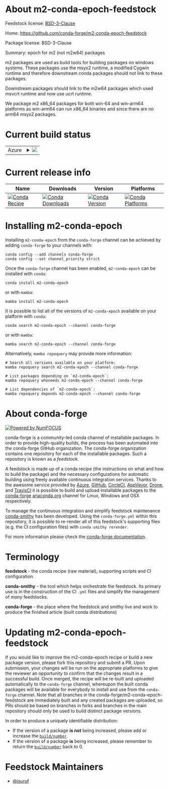About m2-conda-epoch-feedstock
==============================

Feedstock license: [BSD-3-Clause](https://github.com/conda-forge/m2-conda-epoch-feedstock/blob/main/LICENSE.txt)

Home: https://github.com/conda-forge/m2-conda-epoch-feedstock

Package license: BSD-3-Clause

Summary: epoch for m2 (not m2w64) packages

m2 packages are used as build tools for building packages on windows
systems. These packages use the msys2 runtime, a modified Cygwin
runtime and therefore downstream conda packages should not link to
these packages.

Downstream packages should link to the m2w64 packages which used
msvcrt runtime and now use ucrt runtime.

We package m2 x86_64 packages for both win-64 and win-arm64
platforms as win-arm64 can run x86_64 binaries and since
there are no arm64 msys2 packages.


Current build status
====================


<table>
    
  <tr>
    <td>Azure</td>
    <td>
      <details>
        <summary>
          <a href="https://dev.azure.com/conda-forge/feedstock-builds/_build/latest?definitionId=20415&branchName=main">
            <img src="https://dev.azure.com/conda-forge/feedstock-builds/_apis/build/status/m2-conda-epoch-feedstock?branchName=main">
          </a>
        </summary>
        <table>
          <thead><tr><th>Variant</th><th>Status</th></tr></thead>
          <tbody><tr>
              <td>win_64</td>
              <td>
                <a href="https://dev.azure.com/conda-forge/feedstock-builds/_build/latest?definitionId=20415&branchName=main">
                  <img src="https://dev.azure.com/conda-forge/feedstock-builds/_apis/build/status/m2-conda-epoch-feedstock?branchName=main&jobName=win&configuration=win%20win_64_" alt="variant">
                </a>
              </td>
            </tr><tr>
              <td>win_arm64</td>
              <td>
                <a href="https://dev.azure.com/conda-forge/feedstock-builds/_build/latest?definitionId=20415&branchName=main">
                  <img src="https://dev.azure.com/conda-forge/feedstock-builds/_apis/build/status/m2-conda-epoch-feedstock?branchName=main&jobName=win&configuration=win%20win_arm64_" alt="variant">
                </a>
              </td>
            </tr>
          </tbody>
        </table>
      </details>
    </td>
  </tr>
</table>

Current release info
====================

| Name | Downloads | Version | Platforms |
| --- | --- | --- | --- |
| [![Conda Recipe](https://img.shields.io/badge/recipe-m2--conda--epoch-green.svg)](https://anaconda.org/conda-forge/m2-conda-epoch) | [![Conda Downloads](https://img.shields.io/conda/dn/conda-forge/m2-conda-epoch.svg)](https://anaconda.org/conda-forge/m2-conda-epoch) | [![Conda Version](https://img.shields.io/conda/vn/conda-forge/m2-conda-epoch.svg)](https://anaconda.org/conda-forge/m2-conda-epoch) | [![Conda Platforms](https://img.shields.io/conda/pn/conda-forge/m2-conda-epoch.svg)](https://anaconda.org/conda-forge/m2-conda-epoch) |

Installing m2-conda-epoch
=========================

Installing `m2-conda-epoch` from the `conda-forge` channel can be achieved by adding `conda-forge` to your channels with:

```
conda config --add channels conda-forge
conda config --set channel_priority strict
```

Once the `conda-forge` channel has been enabled, `m2-conda-epoch` can be installed with `conda`:

```
conda install m2-conda-epoch
```

or with `mamba`:

```
mamba install m2-conda-epoch
```

It is possible to list all of the versions of `m2-conda-epoch` available on your platform with `conda`:

```
conda search m2-conda-epoch --channel conda-forge
```

or with `mamba`:

```
mamba search m2-conda-epoch --channel conda-forge
```

Alternatively, `mamba repoquery` may provide more information:

```
# Search all versions available on your platform:
mamba repoquery search m2-conda-epoch --channel conda-forge

# List packages depending on `m2-conda-epoch`:
mamba repoquery whoneeds m2-conda-epoch --channel conda-forge

# List dependencies of `m2-conda-epoch`:
mamba repoquery depends m2-conda-epoch --channel conda-forge
```


About conda-forge
=================

[![Powered by
NumFOCUS](https://img.shields.io/badge/powered%20by-NumFOCUS-orange.svg?style=flat&colorA=E1523D&colorB=007D8A)](https://numfocus.org)

conda-forge is a community-led conda channel of installable packages.
In order to provide high-quality builds, the process has been automated into the
conda-forge GitHub organization. The conda-forge organization contains one repository
for each of the installable packages. Such a repository is known as a *feedstock*.

A feedstock is made up of a conda recipe (the instructions on what and how to build
the package) and the necessary configurations for automatic building using freely
available continuous integration services. Thanks to the awesome service provided by
[Azure](https://azure.microsoft.com/en-us/services/devops/), [GitHub](https://github.com/),
[CircleCI](https://circleci.com/), [AppVeyor](https://www.appveyor.com/),
[Drone](https://cloud.drone.io/welcome), and [TravisCI](https://travis-ci.com/)
it is possible to build and upload installable packages to the
[conda-forge](https://anaconda.org/conda-forge) [anaconda.org](https://anaconda.org/)
channel for Linux, Windows and OSX respectively.

To manage the continuous integration and simplify feedstock maintenance
[conda-smithy](https://github.com/conda-forge/conda-smithy) has been developed.
Using the ``conda-forge.yml`` within this repository, it is possible to re-render all of
this feedstock's supporting files (e.g. the CI configuration files) with ``conda smithy rerender``.

For more information please check the [conda-forge documentation](https://conda-forge.org/docs/).

Terminology
===========

**feedstock** - the conda recipe (raw material), supporting scripts and CI configuration.

**conda-smithy** - the tool which helps orchestrate the feedstock.
                   Its primary use is in the construction of the CI ``.yml`` files
                   and simplify the management of *many* feedstocks.

**conda-forge** - the place where the feedstock and smithy live and work to
                  produce the finished article (built conda distributions)


Updating m2-conda-epoch-feedstock
=================================

If you would like to improve the m2-conda-epoch recipe or build a new
package version, please fork this repository and submit a PR. Upon submission,
your changes will be run on the appropriate platforms to give the reviewer an
opportunity to confirm that the changes result in a successful build. Once
merged, the recipe will be re-built and uploaded automatically to the
`conda-forge` channel, whereupon the built conda packages will be available for
everybody to install and use from the `conda-forge` channel.
Note that all branches in the conda-forge/m2-conda-epoch-feedstock are
immediately built and any created packages are uploaded, so PRs should be based
on branches in forks and branches in the main repository should only be used to
build distinct package versions.

In order to produce a uniquely identifiable distribution:
 * If the version of a package **is not** being increased, please add or increase
   the [``build/number``](https://docs.conda.io/projects/conda-build/en/latest/resources/define-metadata.html#build-number-and-string).
 * If the version of a package **is** being increased, please remember to return
   the [``build/number``](https://docs.conda.io/projects/conda-build/en/latest/resources/define-metadata.html#build-number-and-string)
   back to 0.

Feedstock Maintainers
=====================

* [@isuruf](https://github.com/isuruf/)

